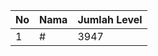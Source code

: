 | No | Nama            | Jumlah Level |
|----|-----------------|--------------|
| 1  | #    |    3947        |
